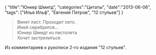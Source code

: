 {
    "title":"Юнкер Шмитд",
    "categories":"Цитаты",
    "date":"2013-06-06", 
    "tags": ["Илья Ильф", "Евгений Петров", "12 стульев"]
}

> Вянет лист. Проходит лето.  
> Иней серебрится...  
> Юнкер Шмидт из пистолета  
> Хочет застрелиться.

Из комментариев к рукописи 2-го издания "12 стульев".
